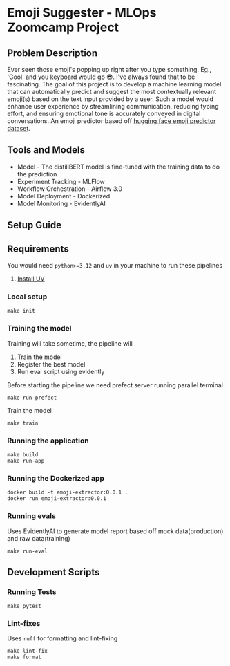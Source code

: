 # Emoji Suggester - MLOps Zoomcamp Project

## Problem Description

Ever seen those emoji's popping up right after you type something. Eg., 'Cool' and you keyboard would go 😎. I've always found that to be fascinating. 
The goal of this project is to develop a machine learning model that can automatically predict and suggest the most contextually relevant emoji(s) based on the text input provided by a user. 
Such a model would enhance user experience by streamlining communication, reducing typing effort, and ensuring emotional tone is accurately conveyed in digital conversations.
An emoji predictor based off [hugging face emoji predictor dataset](https://www.kaggle.com/datasets/hariharasudhanas/twitter-emoji-prediction).

## Tools and Models

- Model - The distillBERT model is fine-tuned with the training data to do the prediction
- Experiment Tracking - MLFlow
- Workflow Orchestration - Airflow 3.0
- Model Deployment - Dockerized
- Model Monitoring - EvidentlyAI

## Setup Guide

## Requirements

You would need `python>=3.12` and `uv` in your machine to run these pipelines

1. [Install UV](https://docs.astral.sh/uv/getting-started/installation/)

### Local setup

```
make init
```

### Training the model

Training will take sometime, the pipeline will 
1. Train the model
2. Register the best model
3. Run eval script using evidently

Before starting the pipeline we need prefect server running parallel terminal

```
make run-prefect
```

Train the model

```
make train
```

### Running the application

```
make build
make run-app
```

### Running the Dockerized app

```
docker build -t emoji-extractor:0.0.1 .
docker run emoji-extractor:0.0.1
```

### Running evals

Uses EvidentlyAI to generate model report based off mock data(production) and raw data(training)

```
make run-eval
```

## Development Scripts

### Running Tests

```
make pytest
```

### Lint-fixes

Uses `ruff` for formatting and lint-fixing

```
make lint-fix
make format
```
